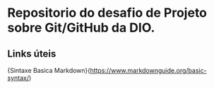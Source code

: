 # Repositorio do desafio de Projeto sobre Git/GitHub da DIO.



## Links úteis
{Sintaxe Basica Markdown}(https://www.markdownguide.org/basic-syntax/)
